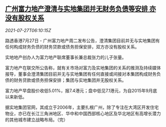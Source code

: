 <!--1627367462000-->
[广州富力地产澄清与实地集团并无财务负债等安排 亦没有股权关系](https://cn.reuters.com/article/guangzhou-r-f-0727-tues-idCNKBS2EX0H8)
------

<div><i>2021-07-27T06:10:15Z</i></div><p>路透香港7月27日 - 广州富力地产周二发布公告，澄清集团目前并无与实地集团有任何构成财务负债的财务贷款或债务担保安排，双方亦没有股权关系。</p><p>实地地产创办人为富力地产联席董事长兼总裁张力的儿子张量。</p><p>富力地产在联交所公告称，就有关市场对富力及实地集团的关系的推测及持续媒体报导，董事会澄清集团目前并无与实地集团有任何直接或间接对本集团构成财务负债的财务贷款或债务担保安排；集团与实地集团并无股权关系。</p><p>富力地产早盘股价收低5.01%，报7.4港元；盘中低见7.1港元，为自2015年9月底以来新低。</p><p>据实地集团官网，其成立于2006年，主要扎根广州，除了专注在大湾区开发住宅物业，亦已在长江三角洲地区、华中和中国西部核心地区及华北地区有高增长潜力的其他城市建立战略布局。（完）</p>
